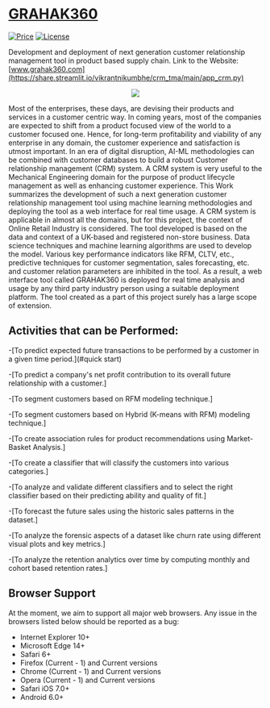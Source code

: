 # [GRAHAK360](https://share.streamlit.io/vikrantnikumbhe/crm_tma/main/app_crm.py)
[![Price](https://img.shields.io/badge/price-FREE-0098f7.svg)](https://github.com/froala/design-blocks/blob/master/LICENSE)
[![License](https://img.shields.io/badge/license-MIT-blue.svg)](https://github.com/Vikrantnikumbhe/CRM_TMA/blob/main/LICENSE)

Development and deployment of next generation customer relationship management tool in product based supply chain.
Link to the Website: [www.grahak360.com](https://share.streamlit.io/vikrantnikumbhe/crm_tma/main/app_crm.py)
<p align="center">
  <img src="https://user-images.githubusercontent.com/94373839/168304752-9e28d6cb-937c-4e9f-8636-0b89465d449a.png">
 </p>
Most of the enterprises, these days, are devising their products and services in a customer centric way. In coming years, most of the companies are expected to shift from a product focused view of the world to a customer focused one. Hence, for long-term profitability and viability of any enterprise in any domain, the customer experience and satisfaction is utmost important. In an era of digital disruption, AI-ML methodologies can be combined with customer databases to build a robust Customer relationship management (CRM) system. A CRM system is very useful to the Mechanical Engineering domain for the purpose of product lifecycle management as well as enhancing customer experience. This Work summarizes the development of such a next generation customer relationship management tool using machine learning methodologies and deploying the tool as a web interface for real time usage. A CRM system is applicable in almost all the domains, but for this project, the context of Online Retail Industry is considered. The tool developed is based on the data and context of a UK-based and registered non-store business. Data science techniques and machine learning algorithms are used to develop the model. Various key performance indicators like RFM, CLTV, etc., predictive techniques for customer segmentation, sales forecasting, etc. and customer relation parameters are inhibited in the tool. As a result, a web interface tool called GRAHAK360 is deployed for real time analysis and usage by any third party industry person using a suitable deployment platform. The tool created as a part of this project surely has a large scope of extension.

## Activities that can be Performed:

-[To predict expected future transactions to be performed by a customer in a given time period.](#quick start)

-[To predict a company's net profit contribution to its overall future relationship with a customer.]

-[To segment customers based on RFM modeling technique.]

-[To segment customers based on Hybrid (K-means with RFM) modeling technique.]

-[To create association rules for product recommendations using Market-Basket Analysis.]

-[To create a classifier that will classify the customers into various categories.]

-[To analyze and validate different classifiers and to select the right classifier based on their predicting ability and quality of fit.]

-[To forecast the future sales using the historic sales patterns in the dataset.]

-[To analyze the forensic aspects of a dataset like churn rate using different visual plots and key metrics.]

-[To analyze the retention analytics over time by computing monthly and cohort based retention rates.]

## Browser Support

At the moment, we aim to support all major web browsers. Any issue in the browsers listed below should be reported as a bug:

- Internet Explorer 10+
- Microsoft Edge 14+
- Safari 6+
- Firefox (Current - 1) and Current versions
- Chrome (Current - 1) and Current versions
- Opera (Current - 1) and Current versions
- Safari iOS 7.0+
- Android 6.0+

